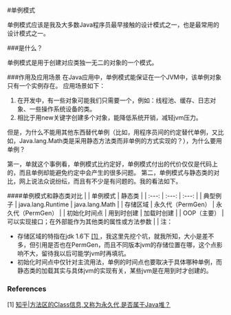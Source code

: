 #单例模式

单例模式应该是我及大多数Java程序员最早接触的设计模式之一，也是最常用的设计模式之一。

###是什么？

单例模式是用于创建对应类独一无二的对象的一个模式。

###作用及应用场景
在Java应用中，单例模式能保证在一个JVM中，该单例对象只有一个实例存在。
应用场景如下：
1. 在开发中，有一些对象可能我们只需要一个，例如：线程池、缓存、日志对象、一些操作系统设备的类。
2. 相比于用new关键字创建多个对象，能降低系统开销，减轻jvm压力。

但是，为什么不能用其他东西替代单例（比如，用程序员间的约定替代单例，又比如，Java.lang.Math类是采用静态方法类而非单例的方式实现的？），为什么要用单例？

第一，单就这个事例看，单例模式比约定好，单例模式付出的代价仅仅是代码上的，而且单例却能避免约定中会产生的很多问题。
第二，单例模式与静态类的对比，网上说法众说纷纭，而且有不少是有问题的。我的看法如下。

####单例模式和静态类对比
|       | 单例模式 | 静态类  |
| :---: | :---: | :---: |
| 典型例子 | java.lang.Runtime | java.lang.Math |
| 存储区域 | 永久代（PermGen） | 永久代（PermGen） |
| 初始化时间点 | 用到时创建 | 加载时创建 |
| OOP（主要） | 可以实现接口；在外部能作为其他类的属性或方法参数 |  |
注：
* 存储区域的特指在jdk 1.6下 [ [1] ](#References)，我这里先挖个坑，就我所知，大小是差不多，但引用是否也在PermGen，而且不同版本jvm的存储位置在哪，这个点影响不大，留待我以后可能学jvm时再填坑。
* 初始化时间点中仅针对主流用法，单例的时间点也要取决于具体哪种单例，而静态类的加载其实与具体jvm的实现有关，某些jvm是在用到时才创建的。


### References
[1] [ 知乎|方法区的Class信息,又称为永久代,是否属于Java堆？ ](https://www.zhihu.com/question/49044988)